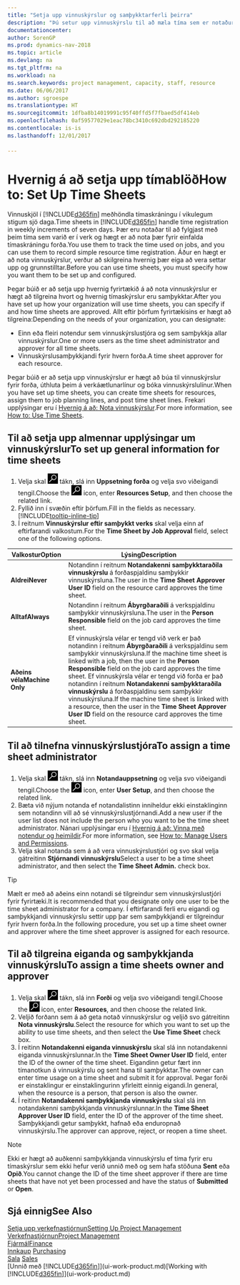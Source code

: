 ```yaml
---
title: "Setja upp vinnuskýrslur og samþykktarferli þeirra"
description: "Þú setur upp vinnuskýrslu til að mæla tíma sem er notaður í verk og notkun forða, til að auðvelda þér verkefnastjórnun, mönnun og afkastaveitu."
documentationcenter: 
author: SorenGP
ms.prod: dynamics-nav-2018
ms.topic: article
ms.devlang: na
ms.tgt_pltfrm: na
ms.workload: na
ms.search.keywords: project management, capacity, staff, resource
ms.date: 06/06/2017
ms.author: sgroespe
ms.translationtype: HT
ms.sourcegitcommit: 1dfba8b14019991c95f40ffd5f7fbaed5df414eb
ms.openlocfilehash: 0af59577029e1eac78bc3410c692dbd292185220
ms.contentlocale: is-is
ms.lasthandoff: 12/01/2017

---
```

# <a name="how-to-set-up-time-sheets"></a><span data-ttu-id="10f80-103">Hvernig á að setja upp tímablöð</span><span class="sxs-lookup"><span data-stu-id="10f80-103">How to: Set Up Time Sheets</span></span>
<span data-ttu-id="10f80-104">Vinnuskjöl í [!INCLUDE[d365fin](includes/d365fin_md.md)] meðhöndla tímaskráningu í vikulegum stigum sjö daga.</span><span class="sxs-lookup"><span data-stu-id="10f80-104">Time sheets in [!INCLUDE[d365fin](includes/d365fin_md.md)] handle time registration in weekly increments of seven days.</span></span> <span data-ttu-id="10f80-105">Þær eru notaðar til að fylgjast með þeim tíma sem varið er í verk og hægt er að nota þær fyrir einfalda tímaskráningu forða.</span><span class="sxs-lookup"><span data-stu-id="10f80-105">You use them to track the time used on jobs, and you can use them to record simple resource time registration.</span></span> <span data-ttu-id="10f80-106">Áður en hægt er að nota vinnuskýrslur, verður að skilgreina hvernig þær eiga að vera settar upp og grunnstilltar.</span><span class="sxs-lookup"><span data-stu-id="10f80-106">Before you can use time sheets, you must specify how you want them to be set up and configured.</span></span>

<span data-ttu-id="10f80-107">Þegar búið er að setja upp hvernig fyrirtækið á að nota vinnuskýrslur er hægt að tilgreina hvort og hvernig tímaskýrslur eru samþykktar.</span><span class="sxs-lookup"><span data-stu-id="10f80-107">After you have set up how your organization will use time sheets, you can specify if and how time sheets are approved.</span></span> <span data-ttu-id="10f80-108">Allt eftir þörfum fyrirtækisins er hægt að tilgreina:</span><span class="sxs-lookup"><span data-stu-id="10f80-108">Depending on the needs of your organization, you can designate:</span></span>

* <span data-ttu-id="10f80-109">Einn eða fleiri notendur sem vinnuskýrslustjóra og sem samþykkja allar vinnuskýrslur.</span><span class="sxs-lookup"><span data-stu-id="10f80-109">One or more users as the time sheet administrator and approver for all time sheets.</span></span>
* <span data-ttu-id="10f80-110">Vinnuskýrslusamþykkjandi fyrir hvern forða.</span><span class="sxs-lookup"><span data-stu-id="10f80-110">A time sheet approver for each resource.</span></span>

<span data-ttu-id="10f80-111">Þegar búið er að setja upp vinnuskýrslur er hægt að búa til vinnuskýrslur fyrir forða, úthluta þeim á verkáætlunarlínur og bóka vinnuskýrslulínur.</span><span class="sxs-lookup"><span data-stu-id="10f80-111">When you have set up time sheets, you can create time sheets for resources, assign them to job planning lines, and post time sheet lines.</span></span> <span data-ttu-id="10f80-112">Frekari upplýsingar eru í [Hvernig á að: Nota vinnuskýrslur](projects-how-use-time-sheets.md).</span><span class="sxs-lookup"><span data-stu-id="10f80-112">For more information, see [How to: Use Time Sheets](projects-how-use-time-sheets.md).</span></span>

## <a name="to-set-up-general-information-for-time-sheets"></a><span data-ttu-id="10f80-113">Til að setja upp almennar upplýsingar um vinnuskýrslur</span><span class="sxs-lookup"><span data-stu-id="10f80-113">To set up general information for time sheets</span></span>
1. <span data-ttu-id="10f80-114">Velja skal ![Leit að síðu eða skýrslu](media/ui-search/search_small.png "Leit að síðu eða skýrslu táknið") tákn, slá inn **Uppsetning forða** og velja svo viðeigandi tengil.</span><span class="sxs-lookup"><span data-stu-id="10f80-114">Choose the ![Search for Page or Report](media/ui-search/search_small.png "Search for Page or Report icon") icon, enter **Resources Setup**, and then choose the related link.</span></span>  
2. <span data-ttu-id="10f80-115">Fyllið inn í svæðin eftir þörfum.</span><span class="sxs-lookup"><span data-stu-id="10f80-115">Fill in the fields as necessary.</span></span> [!INCLUDE[tooltip-inline-tip](includes/tooltip-inline-tip_md.md)]
3. <span data-ttu-id="10f80-116">Í reitnum **Vinnuskýrslur eftir samþykkt verks** skal velja einn af eftirfarandi valkostum.</span><span class="sxs-lookup"><span data-stu-id="10f80-116">For the **Time Sheet by Job Approval** field, select one of the following options.</span></span>

| <span data-ttu-id="10f80-117">Valkostur</span><span class="sxs-lookup"><span data-stu-id="10f80-117">Option</span></span> | <span data-ttu-id="10f80-118">Lýsing</span><span class="sxs-lookup"><span data-stu-id="10f80-118">Description</span></span> |
| --- | --- |
| <span data-ttu-id="10f80-119">**Aldrei**</span><span class="sxs-lookup"><span data-stu-id="10f80-119">**Never**</span></span> |<span data-ttu-id="10f80-120">Notandinn í reitnum **Notandakenni samþykktaraðila vinnuskýrslu** á forðaspjaldinu samþykkir vinnuskýrsluna.</span><span class="sxs-lookup"><span data-stu-id="10f80-120">The user in the **Time Sheet Approver User ID** field on the resource card approves the time sheet.</span></span> |
| <span data-ttu-id="10f80-121">**Alltaf**</span><span class="sxs-lookup"><span data-stu-id="10f80-121">**Always**</span></span> |<span data-ttu-id="10f80-122">Notandinn í reitnum **Ábyrgðaraðili** á verkspjaldinu samþykkir vinnuskýrsluna.</span><span class="sxs-lookup"><span data-stu-id="10f80-122">The user in the **Person Responsible** field on the job card approves the time sheet.</span></span> |
| <span data-ttu-id="10f80-123">**Aðeins véla**</span><span class="sxs-lookup"><span data-stu-id="10f80-123">**Machine Only**</span></span> |<span data-ttu-id="10f80-124">Ef vinnuskýrsla vélar er tengd við verk er það notandinn í reitnum **Ábyrgðaraðili** á verkspjaldinu sem samþykkir vinnuskýrsluna.</span><span class="sxs-lookup"><span data-stu-id="10f80-124">If the machine time sheet is linked with a job, then the user in the **Person Responsible** field on the job card approves the time sheet.</span></span> <span data-ttu-id="10f80-125">Ef vinnuskýrsla vélar er tengd við forða er það notandinn í reitnum **Notandakenni samþykktaraðila vinnuskýrslu** á forðaspjaldinu sem samþykkir vinnuskýrsluna.</span><span class="sxs-lookup"><span data-stu-id="10f80-125">If the machine time sheet is linked with a resource, then the user in the **Time Sheet Approver User ID** field on the resource card approves the time sheet.</span></span> |

## <a name="to-assign-a-time-sheet-administrator"></a><span data-ttu-id="10f80-126">Til að tilnefna vinnuskýrslustjóra</span><span class="sxs-lookup"><span data-stu-id="10f80-126">To assign a time sheet administrator</span></span>
1. <span data-ttu-id="10f80-127">Velja skal ![Leit að síðu eða skýrslu](media/ui-search/search_small.png "Leit að síðu eða skýrslu táknið") tákn, slá inn **Notandauppsetning** og velja svo viðeigandi tengil.</span><span class="sxs-lookup"><span data-stu-id="10f80-127">Choose the ![Search for Page or Report](media/ui-search/search_small.png "Search for Page or Report icon") icon, enter **User Setup**, and then choose the related link.</span></span>  
2. <span data-ttu-id="10f80-128">Bæta við nýjum notanda ef notandalistinn inniheldur ekki einstaklinginn sem notandinn vill að sé vinnuskýrslustjórnandi.</span><span class="sxs-lookup"><span data-stu-id="10f80-128">Add a new user if the user list does not include the person who you want to be the time sheet administrator.</span></span> <span data-ttu-id="10f80-129">Nánari upplýsingar eru í [Hvernig á að: Vinna með notendur og heimildir](ui-how-users-permissions.md).</span><span class="sxs-lookup"><span data-stu-id="10f80-129">For more information, see [How to: Manage Users and Permissions](ui-how-users-permissions.md).</span></span>
3. <span data-ttu-id="10f80-130">Velja skal notanda sem á að vera vinnuskýrslustjóri og svo skal velja gátreitinn **Stjórnandi vinnuskýrslu**</span><span class="sxs-lookup"><span data-stu-id="10f80-130">Select a user to be a time sheet administrator, and then select the **Time Sheet Admin.** check box.</span></span>  

> [!TIP]  
>   <span data-ttu-id="10f80-131">Mælt er með að aðeins einn notandi sé tilgreindur sem vinnuskýrslustjóri fyrir fyrirtæki.</span><span class="sxs-lookup"><span data-stu-id="10f80-131">It is recommended that you designate only one user to be the time sheet administrator for a company.</span></span> <span data-ttu-id="10f80-132">Í eftirfarandi ferli eru eigandi og samþykkjandi vinnuskýrslu settir upp þar sem samþykkjandi er tilgreindur fyrir hvern forða.</span><span class="sxs-lookup"><span data-stu-id="10f80-132">In the following procedure, you set up a time sheet owner and approver where the time sheet approver is assigned for each resource.</span></span>  

## <a name="to-assign-a-time-sheets-owner-and-approver"></a><span data-ttu-id="10f80-133">Til að tilgreina eiganda og samþykkjanda vinnuskýrslu</span><span class="sxs-lookup"><span data-stu-id="10f80-133">To assign a time sheets owner and approver</span></span>
1. <span data-ttu-id="10f80-134">Velja skal ![Leit að síðu eða skýrslu](media/ui-search/search_small.png "Leit að síðu eða skýrslu táknið") tákn, slá inn **Forði** og velja svo viðeigandi tengil.</span><span class="sxs-lookup"><span data-stu-id="10f80-134">Choose the ![Search for Page or Report](media/ui-search/search_small.png "Search for Page or Report icon") icon, enter **Resources**, and then choose the related link.</span></span>
2. <span data-ttu-id="10f80-135">Veljið forðann sem á að geta notað vinnuskýrslur og veljið svo gátreitinn **Nota vinnuskýrslu**.</span><span class="sxs-lookup"><span data-stu-id="10f80-135">Select the resource for which you want to set up the ability to use time sheets, and then select the **Use Time Sheet** check box.</span></span>  
3. <span data-ttu-id="10f80-136">Í reitinn **Notandakenni eiganda vinnuskýrslu** skal slá inn notandakenni eiganda vinnuskýrslunnar.</span><span class="sxs-lookup"><span data-stu-id="10f80-136">In the **Time Sheet Owner User ID** field, enter the ID of the owner of the time sheet.</span></span> <span data-ttu-id="10f80-137">Eigandinn getur fært inn tímanotkun á vinnuskýrslu og sent hana til samþykktar.</span><span class="sxs-lookup"><span data-stu-id="10f80-137">The owner can enter time usage on a time sheet and submit it for approval.</span></span> <span data-ttu-id="10f80-138">Þegar forði er einstaklingur er einstaklingurinn yfirleitt einnig eigandi.</span><span class="sxs-lookup"><span data-stu-id="10f80-138">In general, when the resource is a person, that person is also the owner.</span></span>  
4. <span data-ttu-id="10f80-139">Í reitinn **Notandakenni samþykkjanda vinnuskýrslu** skal slá inn notandakenni samþykkjanda vinnuskýrslunnar.</span><span class="sxs-lookup"><span data-stu-id="10f80-139">In the **Time Sheet Approver User ID** field, enter the ID of the approver of the time sheet.</span></span> <span data-ttu-id="10f80-140">Samþykkjandi getur samþykkt, hafnað eða enduropnað vinnuskýrslu.</span><span class="sxs-lookup"><span data-stu-id="10f80-140">The approver can approve, reject, or reopen a time sheet.</span></span>  

> [!NOTE]  
>   <span data-ttu-id="10f80-141">Ekki er hægt að auðkenni samþykkjanda vinnuskýrslu ef tíma fyrir eru tímaskýrslur sem ekki hefur verið unnið með og sem hafa stöðuna **Sent** eða **Opið**.</span><span class="sxs-lookup"><span data-stu-id="10f80-141">You cannot change the ID of the time sheet approver if there are time sheets that have not yet been processed and have the status of **Submitted** or **Open**.</span></span>

## <a name="see-also"></a><span data-ttu-id="10f80-142">Sjá einnig</span><span class="sxs-lookup"><span data-stu-id="10f80-142">See Also</span></span>
[<span data-ttu-id="10f80-143">Setja upp verkefnastjórnun</span><span class="sxs-lookup"><span data-stu-id="10f80-143">Setting Up Project Management</span></span>](projects-setup-projects.md)  
[<span data-ttu-id="10f80-144">Verkefnastjórnun</span><span class="sxs-lookup"><span data-stu-id="10f80-144">Project Management</span></span>](projects-manage-projects.md)  
[<span data-ttu-id="10f80-145">Fjármál</span><span class="sxs-lookup"><span data-stu-id="10f80-145">Finance</span></span>](finance.md)  
<span data-ttu-id="10f80-146">[Innkaup](purchasing-manage-purchasing.md)       </span><span class="sxs-lookup"><span data-stu-id="10f80-146">[Purchasing](purchasing-manage-purchasing.md)       </span></span>  
<span data-ttu-id="10f80-147">[Sala](sales-manage-sales.md)    </span><span class="sxs-lookup"><span data-stu-id="10f80-147">[Sales](sales-manage-sales.md)    </span></span>  
<span data-ttu-id="10f80-148">[Unnið með [!INCLUDE[d365fin](includes/d365fin_md.md)]](ui-work-product.md)</span><span class="sxs-lookup"><span data-stu-id="10f80-148">[Working with [!INCLUDE[d365fin](includes/d365fin_md.md)]](ui-work-product.md)</span></span>  

